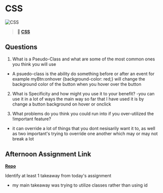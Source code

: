 # CSS

![CSS](https://bcw.blob.core.windows.net/public/cssUnit/1411879719053976)

> **📖 [CSS](https://codeworksacademy.com/fs-student-guide/resources/wk1/03-CSS)**

## Questions

1. What is a Pseudo-Class and what are some of the most common ones you think you will use
  - A psuedo-class is the ability do something before or after an event for example myBtn:onhover {background-color: red;}
  will change the background color of the button when you hover over the button

2. What is Specificity and how might you use it to your benefit?
  -you can use it in a lot of ways the main way so far that I have used it is by change a button background on hover or onclick

3. What problems do you think you could run into if you over-utilized the !important feature?
  - it can override a lot of things that you dont nesisarily want it to, as well as two important's trying to override one another which may or may not break a lot


## Afternoon Assignment Link

**[Repo](https://github.com/HardlySalty/W1-D2-LAB)**

Identify at least 1 takeaway from today's assignment
  - my main takeaway was trying to utilize classes rather than using id

